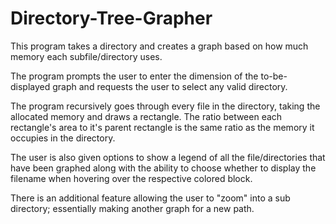 # Directory-Tree-Grapher

This program takes a directory and creates a graph based on how much memory each subfile/directory uses. 

The program prompts the user to enter the dimension of the to-be-displayed graph and requests the user to select any valid directory.

The program recursively goes through every file in the directory, taking the allocated memory and draws a rectangle. The ratio between each rectangle's area to it's parent rectangle is the same ratio as the memory it occupies in the directory.

The user is also given options to show a legend of all the file/directories that have been graphed along with the ability to choose whether to display the filename when hovering over the respective colored block.

There is an additional feature allowing the user to "zoom" into a sub directory; essentially making another graph for a new path.

